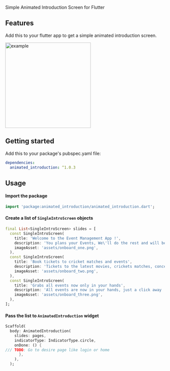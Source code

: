 Simple Animated Introduction Screen for Flutter

## Features

Add this to your flutter app to get a simple animated introduction screen.

<img src="https://raw.githubusercontent.com/ishworpanta10/animated_introduction/main/assets/example_gif.gif" width="270" alt="example">


## Getting started

Add this to your package's pubspec.yaml file:

```yaml
dependencies:
  animated_introduction: ^1.0.3
```

## Usage

#### Import the package

```dart
import 'package:animated_introduction/animated_introduction.dart';
```

#### Create a list of `SingleIntroScreen` objects

```dart
final List<SingleIntroScreen> slides = [
  const SingleIntroScreen(
    title: 'Welcome to the Event Management App !',
    description: 'You plans your Events, We\'ll do the rest and will be the best! Guaranteed!  ',
    imageAsset: 'assets/onboard_one.png',
  ),
  const SingleIntroScreen(
    title: 'Book tickets to cricket matches and events',
    description: 'Tickets to the latest movies, crickets matches, concerts, comedy shows, plus lots more !',
    imageAsset: 'assets/onboard_two.png',
  ),
  const SingleIntroScreen(
    title: 'Grabs all events now only in your hands',
    description: 'All events are now in your hands, just a click away ! ',
    imageAsset: 'assets/onboard_three.png',
  ),
];
```

#### Pass the list to `AnimatedIntroduction` widget

```dart
Scaffold(
  body: AnimatedIntroduction(
    slides: pages,
    indicatorType: IndicatorType.circle,
    onDone: () {
/// TODO: Go to desire page like login or home
      },
    ),
  );
```





